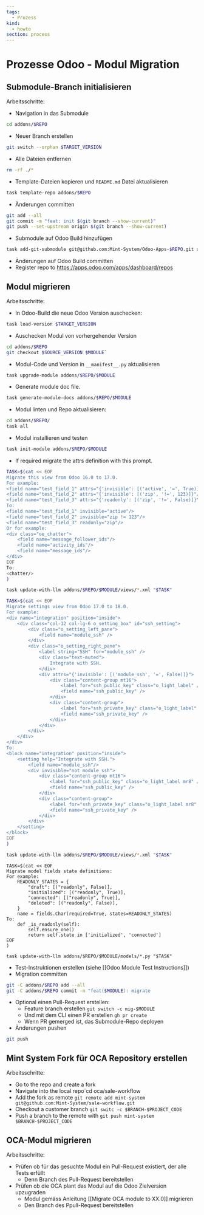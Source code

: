 ```yaml
---
tags:
  - Prozess
kind:
  - howto
section: process
---
```

# Prozesse Odoo - Modul Migration

## Submodule-Branch initialisieren

Arbeitsschritte:

* Navigation in das Submodule 

```bash
cd addons/$REPO
```

* Neuer Branch erstellen

```bash
git switch --orphan $TARGET_VERSION
```

* Alle Dateien entfernen

```bash
rm -rf ./*
```

* Template-Dateien kopieren und `README.md` Datei aktualisieren 

```bash
task template-repo addons/$REPO
```

* Änderungen committen

```bash
git add --all
git commit -m "feat: init $(git branch --show-current)"
git push --set-upstream origin $(git branch --show-current)
```

* Submodule auf Odoo Build hinzufügen

```bash
task add-git-submodule git@github.com:Mint-System/Odoo-Apps-$REPO.git addons/$REPO
```

* Änderungen auf Odoo Build committen
* Register repo to <https://apps.odoo.com/apps/dashboard/repos>

## Modul migrieren

Arbeitsschritte:

* In Odoo-Build die neue Odoo Version auschecken: 

```bash
task load-version $TARGET_VERSION
```

* Auschecken Modul von vorhergehender Version

```bash
cd addons/$REPO
git checkout $SOURCE_VERSION $MODULE`
```

* Modul-Code und Version in `__manifest__.py` aktualisieren

```bash
task upgrade-module addons/$REPO/$MODULE
```

* Generate module doc file.

```bash
task generate-module-docs addons/$REPO/$MODULE
```

* Modul linten und Repo aktualisieren:

```bash
cd addons/$REPO/
task all
```

* Modul installieren und testen

```bash
task init-module addons/$REPO/$MODULE
```

* If required migrate the attrs definition with this prompt.

```bash
TASK=$(cat << EOF
Migrate this view from Odoo 16.0 to 17.0.
For example:
<field name="test_field_1" attrs="{'invisible': [('active', '=', True)]}"/>
<field name="test_field_2" attrs="{'invisible': [('zip', '!=', 123)]}"/>
<field name="test_field_3" attrs="{'readonly': [('zip', '!=', False)]}"/>
To:
<field name="test_field_1" invisible="active"/>
<field name="test_field_2" invisible="zip != 123"/>
<field name="test_field_3" readonly="zip"/>
Or for example:
<div class="oe_chatter">
	<field name="message_follower_ids"/>
	<field name="activity_ids"/>
	<field name="message_ids"/>
</div>
EOF
To:
<chatter/>
)

task update-with-llm addons/$REPO/$MODULE/views/*.xml "$TASK"
```

```bash
TASK=$(cat << EOF
Migrate settings view from Odoo 17.0 to 18.0.
For example:
<div name="integration" position="inside">
	<div class="col-12 col-lg-6 o_setting_box" id="ssh_setting">
		<div class="o_setting_left_pane">
			<field name="module_ssh" />
		</div>
		<div class="o_setting_right_pane">
			<label string="SSH" for="module_ssh" />
			<div class="text-muted">
				Integrate with SSH.
			</div>
			<div attrs="{'invisible': [('module_ssh', '=', False)]}">
				<div class="content-group mt16">
					<label for="ssh_public_key" class="o_light_label" />
					<field name="ssh_public_key" />
				</div>
				<div class="content-group">
					<label for="ssh_private_key" class="o_light_label" />
					<field name="ssh_private_key" />
				</div>
			</div>
		</div>
	</div>
</div>
To:
<block name="integration" position="inside">
	<setting help="Integrate with SSH.">
		<field name="module_ssh"/>
		<div invisible="not module_ssh">
			<div class="content-group mt16">
				<label for="ssh_public_key" class="o_light_label mr8" />
				<field name="ssh_public_key" />
			</div>
			<div class="content-group">
				<label for="ssh_private_key" class="o_light_label mr8" />
				<field name="ssh_private_key" />
			</div>
		</div>
	</setting>
</block>
EOF
)

task update-with-llm addons/$REPO/$MODULE/views/*.xml "$TASK"
```


```
TASK=$(cat << EOF
Migrate model fields state definitions:
For example:
    READONLY_STATES = {
        "draft": [("readonly", False)],
        "initialized": [("readonly", True)],
        "connected": [("readonly", True)],
        "deleted": [("readonly", False)],
    }
    name = fields.Char(required=True, states=READONLY_STATES)
To:
    def _is_readonly(self):
        self.ensure_one()
        return self.state in ['initialized', 'connected']
EOF
)

task update-with-llm addons/$REPO/$MODULE/models/*.py "$TASK"
```

* Test-Instruktionen erstellen (siehe [[Odoo Module Test Instructions]])
* Migration committen

```bash
git -C addons/$REPO add --all
git -C addons/$REPO commit -m "feat($MODULE): migrate
```

* Optional einen Pull-Request erstellen:
	* Feature branch erstellen `git switch -c mig-$MODULE`
	* Und mit dem CLI einen PR erstellen `gh pr create`
	* Wenn PR gemerged ist, das Submodule-Repo deployen
* Änderungen pushen

```bash
git push
```

## Mint System Fork für OCA Repository erstellen

Arbeitsschritte:

* Go to the repo and create a fork
* Navigate into the local repo`cd oca/sale-workflow
* Add the fork as remote `git remote add mint-system git@github.com:Mint-System/sale-workflow.git`
* Checkout a customer branch `git switc -c $BRANCH-$PROJECT_CODE`
* Push a branch to the remote with `git push mint-system $BRANCH-$PROJECT_CODE`

## OCA-Modul migrieren

Arbeitsschritte:

* Prüfen ob für das gesuchte Modul ein Pull-Request existiert, der alle Tests erfüllt
	* Denn Branch des Pull-Request bereitstellen 
* Prüfen ob die OCA plant das Modul auf die Odoo Zielversion upzugraden
	* Modul gemäss Anleitung [[Migrate OCA module to XX.0]] migrieren
	* Den Branch des Ppull-Request bereitstellen